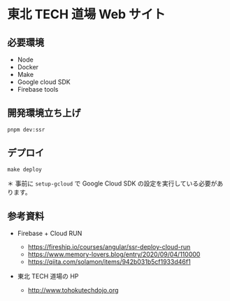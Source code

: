 # 東北 TECH 道場 Web サイト

## 必要環境

- Node
- Docker
- Make
- Google cloud SDK
- Firebase tools

## 開発環境立ち上げ

```
pnpm dev:ssr
```

## デプロイ

```
make deploy
```

＊ 事前に `setup-gcloud` で Google Cloud SDK の設定を実行している必要があります。

## 参考資料

- Firebase + Cloud RUN

  - https://fireship.io/courses/angular/ssr-deploy-cloud-run
  - https://www.memory-lovers.blog/entry/2020/09/04/110000
  - https://qiita.com/solamon/items/942b031b5cf1933d46f1

- 東北 TECH 道場の HP
  - http://www.tohokutechdojo.org
